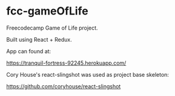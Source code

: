 # fcc-gameOfLife

Freecodecamp Game of Life project.

Built using React + Redux.

App can found at:

https://tranquil-fortress-92245.herokuapp.com/

Cory House's react-slingshot was used as project base skeleton:

https://github.com/coryhouse/react-slingshot
